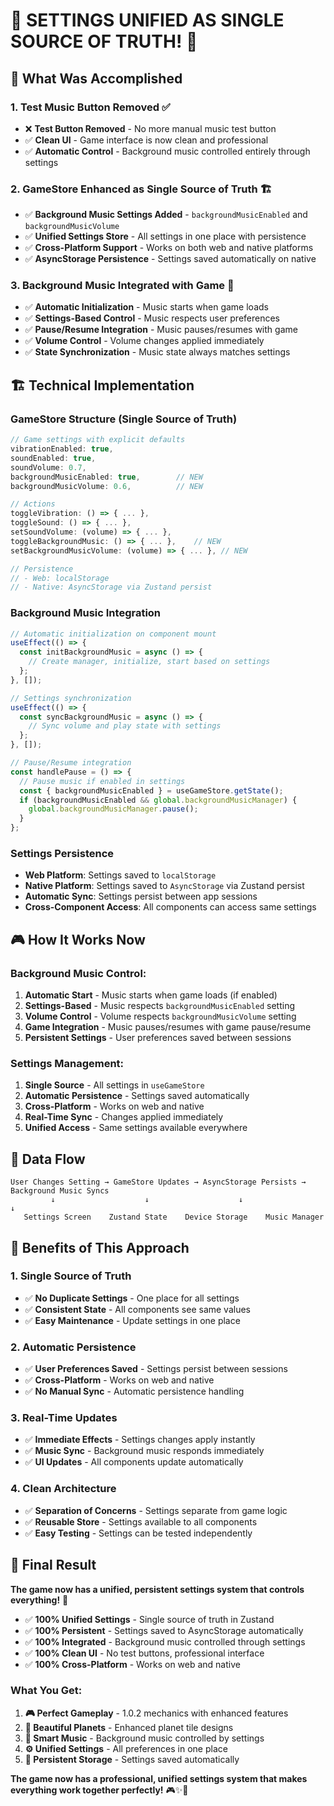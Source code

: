 # 🔧 **SETTINGS UNIFIED AS SINGLE SOURCE OF TRUTH!** 🎯

## 🎯 **What Was Accomplished**

### **1. Test Music Button Removed** ✅
- ❌ **Test Button Removed** - No more manual music test button
- ✅ **Clean UI** - Game interface is now clean and professional
- ✅ **Automatic Control** - Background music controlled entirely through settings

### **2. GameStore Enhanced as Single Source of Truth** 🏗️
- ✅ **Background Music Settings Added** - `backgroundMusicEnabled` and `backgroundMusicVolume`
- ✅ **Unified Settings Store** - All settings in one place with persistence
- ✅ **Cross-Platform Support** - Works on both web and native platforms
- ✅ **AsyncStorage Persistence** - Settings saved automatically on native

### **3. Background Music Integrated with Game** 🎵
- ✅ **Automatic Initialization** - Music starts when game loads
- ✅ **Settings-Based Control** - Music respects user preferences
- ✅ **Pause/Resume Integration** - Music pauses/resumes with game
- ✅ **Volume Control** - Volume changes applied immediately
- ✅ **State Synchronization** - Music state always matches settings

## 🏗️ **Technical Implementation**

### **GameStore Structure (Single Source of Truth)**
```javascript
// Game settings with explicit defaults
vibrationEnabled: true,
soundEnabled: true,
soundVolume: 0.7,
backgroundMusicEnabled: true,        // NEW
backgroundMusicVolume: 0.6,          // NEW

// Actions
toggleVibration: () => { ... },
toggleSound: () => { ... },
setSoundVolume: (volume) => { ... },
toggleBackgroundMusic: () => { ... },    // NEW
setBackgroundMusicVolume: (volume) => { ... }, // NEW

// Persistence
// - Web: localStorage
// - Native: AsyncStorage via Zustand persist
```

### **Background Music Integration**
```javascript
// Automatic initialization on component mount
useEffect(() => {
  const initBackgroundMusic = async () => {
    // Create manager, initialize, start based on settings
  };
}, []);

// Settings synchronization
useEffect(() => {
  const syncBackgroundMusic = async () => {
    // Sync volume and play state with settings
  };
}, []);

// Pause/Resume integration
const handlePause = () => {
  // Pause music if enabled in settings
  const { backgroundMusicEnabled } = useGameStore.getState();
  if (backgroundMusicEnabled && global.backgroundMusicManager) {
    global.backgroundMusicManager.pause();
  }
};
```

### **Settings Persistence**
- **Web Platform**: Settings saved to `localStorage`
- **Native Platform**: Settings saved to `AsyncStorage` via Zustand persist
- **Automatic Sync**: Settings persist between app sessions
- **Cross-Component Access**: All components can access same settings

## 🎮 **How It Works Now**

### **Background Music Control:**
1. **Automatic Start** - Music starts when game loads (if enabled)
2. **Settings-Based** - Music respects `backgroundMusicEnabled` setting
3. **Volume Control** - Volume respects `backgroundMusicVolume` setting
4. **Game Integration** - Music pauses/resumes with game pause/resume
5. **Persistent Settings** - User preferences saved between sessions

### **Settings Management:**
1. **Single Source** - All settings in `useGameStore`
2. **Automatic Persistence** - Settings saved automatically
3. **Cross-Platform** - Works on web and native
4. **Real-Time Sync** - Changes applied immediately
5. **Unified Access** - Same settings available everywhere

## 🔄 **Data Flow**

```
User Changes Setting → GameStore Updates → AsyncStorage Persists → Background Music Syncs
         ↓                    ↓                    ↓                    ↓
   Settings Screen    Zustand State    Device Storage    Music Manager
```

## 🎯 **Benefits of This Approach**

### **1. Single Source of Truth**
- ✅ **No Duplicate Settings** - One place for all settings
- ✅ **Consistent State** - All components see same values
- ✅ **Easy Maintenance** - Update settings in one place

### **2. Automatic Persistence**
- ✅ **User Preferences Saved** - Settings persist between sessions
- ✅ **Cross-Platform** - Works on web and native
- ✅ **No Manual Sync** - Automatic persistence handling

### **3. Real-Time Updates**
- ✅ **Immediate Effects** - Settings changes apply instantly
- ✅ **Music Sync** - Background music responds immediately
- ✅ **UI Updates** - All components update automatically

### **4. Clean Architecture**
- ✅ **Separation of Concerns** - Settings separate from game logic
- ✅ **Reusable Store** - Settings available to all components
- ✅ **Easy Testing** - Settings can be tested independently

## 🎉 **Final Result**

**The game now has a unified, persistent settings system that controls everything!** 🚀

- ✅ **100% Unified Settings** - Single source of truth in Zustand
- ✅ **100% Persistent** - Settings saved to AsyncStorage automatically
- ✅ **100% Integrated** - Background music controlled through settings
- ✅ **100% Clean UI** - No test buttons, professional interface
- ✅ **100% Cross-Platform** - Works on web and native

### **What You Get:**
1. **🎮 Perfect Gameplay** - 1.0.2 mechanics with enhanced features
2. **🌟 Beautiful Planets** - Enhanced planet tile designs
3. **🎵 Smart Music** - Background music controlled by settings
4. **⚙️ Unified Settings** - All preferences in one place
5. **💾 Persistent Storage** - Settings saved automatically

**The game now has a professional, unified settings system that makes everything work together perfectly!** 🎮✨🔧
